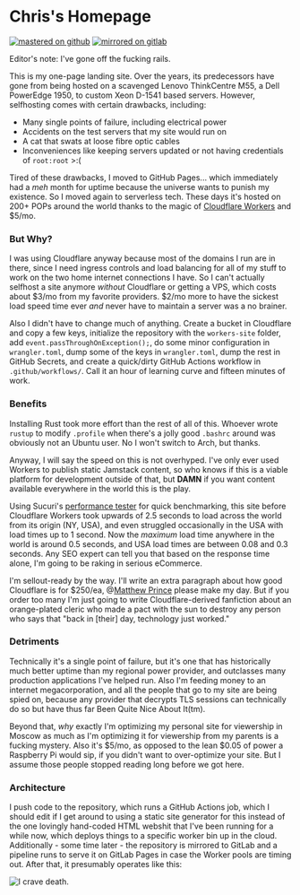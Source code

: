 # Chris's Homepage
[![mastered on github](https://img.shields.io/badge/master-github-black.svg)](https://github.com/partridge-tech/landing-chris)
[![mirrored on gitlab](https://img.shields.io/badge/mirror-gitlab-orange.svg)](https://gitlab.com/partridge-tech/landing-chris)

Editor's note: I've gone off the fucking rails.

This is my one-page landing site. Over the years, its predecessors have gone from being hosted on a scavenged Lenovo ThinkCentre M55, a Dell PowerEdge 1950, to custom Xeon D-1541 based servers. However, selfhosting comes with certain drawbacks, including:
* Many single points of failure, including electrical power
* Accidents on the test servers that my site would run on
* A cat that swats at loose fibre optic cables
* Inconveniences like keeping servers updated or not having credentials of `root:root` >:(

Tired of these drawbacks, I moved to GitHub Pages... which immediately had a *meh* month for uptime because the universe wants to punish my existence. So I moved again to serverless tech. These days it's hosted on 200+ POPs around the world thanks to the magic of [Cloudflare Workers](https://workers.cloudflare.com/) and $5/mo.

### But Why?

I was using Cloudflare anyway because most of the domains I run are in there, since I need ingress controls and load balancing for all of my stuff to work on the two home internet connections I have. So I can't actually selfhost a site anymore *without* Cloudflare or getting a VPS, which costs about $3/mo from my favorite providers. $2/mo more to have the sickest load speed time ever *and* never have to maintain a server was a no brainer.

Also I didn't have to change much of anything. Create a bucket in Cloudflare and copy a few keys, initialize the repository with the `workers-site` folder, add `event.passThroughOnException();`, do some minor configuration in `wrangler.toml`, dump some of the keys in `wrangler.toml`, dump the rest in GitHub Secrets, and create a quick/dirty GitHub Actions workflow in `.github/workflows/`. Call it an hour of learning curve and fifteen minutes of work.

### Benefits

Installing Rust took more effort than the rest of all of this. Whoever wrote `rustup` to modify `.profile` when there's a jolly good `.bashrc` around was obviously not an Ubuntu user. No I won't switch to Arch, but thanks.

Anyway, I will say the speed on this is not overhyped. I've only ever used Workers to publish static Jamstack content, so who knows if this is a viable platform for development outside of that, but **DAMN** if you want content available everywhere in the world this is the play.

Using Sucuri's [performance tester](https://performance.sucuri.net/domain/) for quick benchmarking, this site before Cloudflare Workers took upwards of 2.5 seconds to load across the world from its origin (NY, USA), and even struggled occasionally in the USA with load times up to 1 second. Now the *maximum* load time anywhere in the world is around 0.5 seconds, and USA load times are between 0.08 and 0.3 seconds. Any SEO expert can tell you that based on the response time alone, I'm going to be raking in serious eCommerce.

I'm sellout-ready by the way. I'll write an extra paragraph about how good Cloudflare is for $250/ea, @[Matthew Prince](https://twitter.com/eastdakota/) please make my day. But if you order too many I'm just going to write Cloudflare-derived fanfiction about an orange-plated cleric who made a pact with the sun to destroy any person who says that "back in [their] day, technology just worked."

### Detriments

Technically it's a single point of failure, but it's one that has historically much better uptime than my regional power provider, and outclasses many production applications I've helped run. Also I'm feeding money to an internet megacorporation, and all the people that go to my site are being spied on, because any provider that decrypts TLS sessions can technically do so but have thus far Been Quite Nice About It(tm).

Beyond that, *why* exactly I'm optimizing my personal site for viewership in Moscow as much as I'm optimizing it for viewership from my parents is a fucking mystery. Also it's $5/mo, as opposed to the lean $0.05 of power a Raspberry Pi would sip, if you didn't want to over-optimize your site. But I assume those people stopped reading long before we got here.

### Architecture

I push code to the repository, which runs a GitHub Actions job, which I should edit if I get around to using a static site generator for this instead of the one lovingly hand-coded HTML webshit that I've been running for a while now, which deploys things to a specific worker bin up in the cloud. Additionally - some time later - the repository is mirrored to GitLab and a pipeline runs to serve it on GitLab Pages in case the Worker pools are timing out. After that, it presumably operates like this:

![I crave death.](https://camo.githubusercontent.com/47ef43ad728becb30430eed1b27dddcc03abd5da/68747470733a2f2f75706c6f61642e77696b696d656469612e6f72672f77696b6970656469612f636f6d6d6f6e732f7468756d622f642f64322f4368696c645f7363726962626c655f6167655f317931306d2e6a70672f3132383070782d4368696c645f7363726962626c655f6167655f317931306d2e6a7067)
